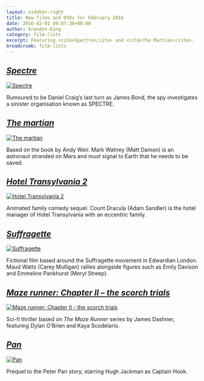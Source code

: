 ```yaml
---
layout: sidebar-right
title: New films and DVDs for February 2016
date: 2016-02-01 09:07:30+00:00
author: brandon-king
category: film-lists
excerpt: Featuring <cite>Spectre</cite> and <cite>The Martian</cite>.
breadcrumb: film-lists
---
```

## [<cite>Spectre</cite>](https://suffolk.spydus.co.uk/cgi-bin/spydus.exe/ENQ/OPAC/BIBENQ/17497330?QRY=CTIBIB%3C%20IRN(22903754)&QRYTEXT=Spectre%20%5Bvideorecording%5D)

[![Spectre](http://suffolklibraries.co.uk/wp-content/uploads/2016/01/spectre.jpg)](https://suffolk.spydus.co.uk/cgi-bin/spydus.exe/ENQ/OPAC/BIBENQ/17497330?QRY=CTIBIB%3C%20IRN(22903754)&QRYTEXT=Spectre%20%5Bvideorecording%5D)

Rumoured to be Daniel Craig&#8217;s last turn as James Bond, the spy investigates a sinister organisation known as SPECTRE.

## [<cite>The martian</cite>](https://suffolk.spydus.co.uk/cgi-bin/spydus.exe/ENQ/OPAC/BIBENQ/17498304?QRY=CTIBIB%3C%20IRN(57015761)&QRYTEXT=The%20martian%20%5Bvideorecording%5D)

[![The martian](http://suffolklibraries.co.uk/wp-content/uploads/2016/01/the-martian.jpg)](https://suffolk.spydus.co.uk/cgi-bin/spydus.exe/ENQ/OPAC/BIBENQ/17498304?QRY=CTIBIB%3C%20IRN(57015761)&QRYTEXT=The%20martian%20%5Bvideorecording%5D)

Based on the book by Andy Weir. Mark Watney (Matt Damon) is an astronaut stranded on Mars and must signal to Earth that he needs to be saved.

## [<cite>Hotel Transylvania 2</cite>](https://suffolk.spydus.co.uk/cgi-bin/spydus.exe/ENQ/OPAC/BIBENQ/17805830?QRY=CTIBIB%3C%20IRN(58480478)&QRYTEXT=Hotel%20Transylvania%202%20%5Bvideorecording%5D)

[![Hotel Transylvania 2](http://suffolklibraries.co.uk/wp-content/uploads/2016/01/hotel-transylvania-2.jpg)](https://suffolk.spydus.co.uk/cgi-bin/spydus.exe/ENQ/OPAC/BIBENQ/17805830?QRY=CTIBIB%3C%20IRN(58480478)&QRYTEXT=Hotel%20Transylvania%202%20%5Bvideorecording%5D)

Animated family comedy sequel. Count Dracula (Adam Sandler) is the hotel manager of Hotel Transylvania with an eccentric family.

## [<cite>Suffragette</cite>](https://suffolk.spydus.co.uk/cgi-bin/spydus.exe/ENQ/OPAC/BIBENQ/17499073?QRY=CTIBIB%3C%20IRN(42388059)&QRYTEXT=Suffragette%20%5Bvideorecording%5D)

[![Suffragette](http://suffolklibraries.co.uk/wp-content/uploads/2016/01/suffragette.jpg)](https://suffolk.spydus.co.uk/cgi-bin/spydus.exe/ENQ/OPAC/BIBENQ/17499073?QRY=CTIBIB%3C%20IRN(42388059)&QRYTEXT=Suffragette%20%5Bvideorecording%5D)

Fictional film based around the Suffragette movement in Edwardian London. Maud Watts (Carey Mulligan) rallies alongside figures such as Emily Davison and Emmeline Pankhurst (Meryl Streep).

## [<cite>Maze runner: Chapter II &#8211; the scorch trials</cite>](https://suffolk.spydus.co.uk/cgi-bin/spydus.exe/ENQ/OPAC/BIBENQ/17499922?QRY=CTIBIB%3C%20IRN(34300414)&QRYTEXT=Maze%20runner%3A%20Chapter%20II%20-%20the%20scorch%20trials%20%5Bvideorecording%5D)

[![Maze runner: Chapter II - the scorch trials](http://suffolklibraries.co.uk/wp-content/uploads/2016/01/maze-runner-scorch-trials.jpg)](https://suffolk.spydus.co.uk/cgi-bin/spydus.exe/ENQ/OPAC/BIBENQ/17499922?QRY=CTIBIB%3C%20IRN(34300414)&QRYTEXT=Maze%20runner%3A%20Chapter%20II%20-%20the%20scorch%20trials%20%5Bvideorecording%5D)

Sci-fi thriller based on <cite>The Maze Runner</cite> series by James Dashner, featuring Dylan O&#8217;Brien and Kaya Scodelario.

## [<cite>Pan</cite>](https://suffolk.spydus.co.uk/cgi-bin/spydus.exe/ENQ/OPAC/BIBENQ/17505010?QRY=CTIBIB%3C%20IRN(56735336)&QRYTEXT=Pan%20%5Bvideorecording%5D)

[![Pan](http://suffolklibraries.co.uk/wp-content/uploads/2016/01/pan.jpg)](https://suffolk.spydus.co.uk/cgi-bin/spydus.exe/ENQ/OPAC/BIBENQ/17505010?QRY=CTIBIB%3C%20IRN(56735336)&QRYTEXT=Pan%20%5Bvideorecording%5D)

Prequel to the Peter Pan story, starring Hugh Jackman as Captain Hook.
